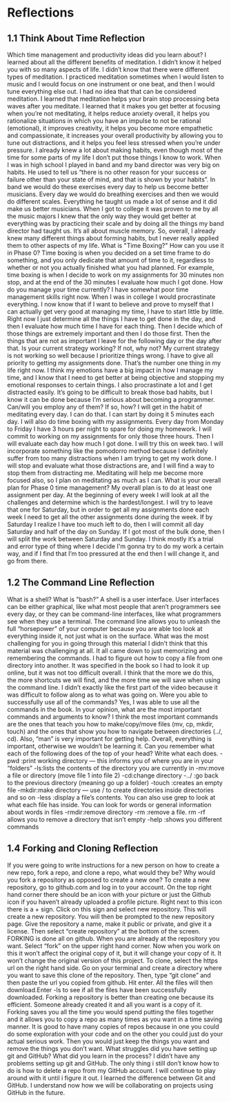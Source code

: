 # Reflections
## 1.1 Think About Time Reflection
Which time management and productivity ideas did you learn about?
I learned about all the different benefits of meditation. I didn’t know it helped you with so many aspects of life. I didn’t know that there were different types of meditation. I practiced meditation sometimes when I would listen to music and I would focus on one instrument or one beat, and then I would tune everything else out. I had no idea that that can be considered meditation. I learned that meditation helps your brain stop processing beta waves after you meditate. I learned that it makes you get better at focusing when you’re not meditating, it helps reduce anxiety overall, it helps you rationalize situations in which you have an impulse to not be rational (emotional), it improves creativity, it helps you become more empathetic and compassionate, it increases your overall productivity by allowing you to tune out distractions, and it helps you feel less stressed when you’re under pressure. I already knew a lot about making habits, even though most of the time for some parts of my life I don’t put those things I know to work. When I was in high school I played in band and my band director was very big on habits. He used to tell us “there is no other reason for your success or failure other than your state of mind, and that is shown by your habits”. In band we would do these exercises every day to help us become better musicians. Every day we would do breathing exercises and then we would do different scales. Everything he taught us made a lot of sense and it did make us better musicians. When I got to college it was proven to me by all the music majors I knew that the only way they would get better at everything was by practicing their scale and by doing all the things my band director had taught us. It’s all about muscle memory. So, overall, I already knew many different things about forming habits, but I never really applied them to other aspects of my life.
What is "Time Boxing?" How can you use it in Phase 0?
Time boxing is when you decided on a set time frame to do something, and you only dedicate that amount of time to it, regardless to whether or not you actually finished what you had planned. For example, time boxing is when I decide to work on my assignments for 30 minutes non stop, and at the end of the 30 minutes I evaluate how much I got done.
How do you manage your time currently?
I have somewhat poor time management skills right now. When I was in college I would procrastinate everything. I now know that if I want to believe and prove to myself that I can actually get very good at managing my time, I have to start little by little. Right now I just determine all the things I have to get done in the day, and then I evaluate how much time I have for each thing. Then I decide which of those things are extremely important and then I do those first. Then the things that are not as important I leave for the following day or the day after that.
Is your current strategy working? If not, why not?
My current strategy is not working so well because I prioritize things wrong. I have to give all priority to getting my assignments done. That’s the number one thing in my life right now. I think my emotions have a big impact in how I manage my time, and I know that I need to get better at being objective and stopping my emotional responses to certain things. I also procrastinate a lot and I get distracted easily. It’s going to be difficult to break those bad habits, but I know it can be done because I’m serious about becoming a programmer.
Can/will you employ any of them? If so, how?
I will get in the habit of meditating every day. I can do that. I can start by doing it 5 minutes each day. I will also do time boxing with my assignments. Every day from Monday to Friday I have 3 hours per night to spare for doing my homework. I will commit to working on my assignments for only those three hours. Then I will evaluate each day how much I got done. I will try this on week two. I will incorporate something like the pomodorro method because I definitely suffer from too many distractions when I am trying to get my work done. I will stop and evaluate what those distractions are, and I will find a way to stop them from distracting me. Meditating will help me become more focused also, so I plan on meditating as much as I can.
What is your overall plan for Phase 0 time management?
My overall plan is to do at least one assignment per day. At the beginning of every week I will look at all the challenges and determine which is the hardest/longest. I will try to leave that one for Saturday, but in order to get all my assignments done each week I need to get all the other assignments done during the week. If by Saturday I realize I have too much left to do, then I will commit all day Saturday and half of the day on Sunday. If I got most of the bulk done, then I will split the work between Saturday and Sunday. I think mostly it’s a trial and error type of thing where I decide I'm gonna try to do my work a certain way, and if I find that I’m too pressured at the end then I will change it, and go from there.
## 1.2 The Command Line Reflection
What is a shell? What is "bash?”
A shell is a user interface. User interfaces can be either graphical, like what most people that aren’t programmers see every day, or they can be command-line interfaces, like what programmers see when they use a terminal. The command line allows you to unleash the full “horsepower” of your computer because you are able too look at everything inside it, not just what is on the surface.
What was the most challenging for you in going through this material
I didn’t think that this material was challenging at all. It all came down to just memorizing and remembering the commands. I had to figure out how to copy a file from one directory into another. It was specified in the book so I had to look it up online, but it was not too difficult overall. I think that the more we do this, the more shortcuts we will find, and the more time we will save when using the command line. I didn’t exactly like the first part of the video because it was difficult to follow along as to what was going on.
Were you able to successfully use all of the commands? Yes, I was able to use all the commands in the book.
In your opinion, what are the most important commands and arguments to know? I think the most important commands are the ones that teach you how to make/copy/move files (mv, cp, mkdir, touch) and the ones that show you how to navigate between directories (../, cd). Also, “man” is very important for getting help. Overall, everything is important, otherwise we wouldn’t be learning it.
Can you remember what each of the following does of the top of your head? Write what each does.
-pwd :print working directory — this informs you of where you are in your “folders”
-ls:lists the contents of the directory you are currently in
-mv:move a file or directory (move file 1 into file 2)
-cd:change directory
-../ :go back to the previous directory (meaning go up a folder)
-touch :creates an empty file
-mkdir:make directory — use / to create directories inside directories and so on
-less :display a file’s contents. You can also use grep to look at what each file has inside. You can look for words or general information about words in files
-rmdir:remove directory
-rm :remove a file. rm -rf allows you to remove a directory that isn’t empty
-help :shows you different commands
## 1.4 Forking and Cloning Reflection
If you were going to write instructions for a new person on how to create a new repo, fork a repo, and clone a repo, what would they be? Why would you fork a repository as opposed to create a new one?
To create a new repository, go to github.com and log in to your account. On the top right hand corner there should be an icon with your picture or just the Github icon if you haven’t already uploaded a profile picture. Right next to this icon there is a + sign. Click on this sign and select new repository. This will create a new repository. You will then be prompted to the new repository page. Give the repository a name, make it public or private, and give it a license. Then select “create repository” at the bottom of the screen.
FORKING is done all on github. When you are already at the repository you want. Select “fork” on the upper right hand corner. Now when you work on this it won’t affect the original copy of it, but it will change your copy of it. It won’t change the original version of this project.
To clone, select the https url on the right hand side. Go on your terminal and create a directory where you want to save this clone of the repository. Then, type “git clone” and then paste the url you copied from github. Hit enter. All the files will then download.Enter -ls to see if all the files have been successfully downloaded.
Forking a repository is better than creating one because its efficient. Someone already created it and all you want is a copy of it. Forking saves you all the time you would spend putting the files together and it allows you to copy a repo as many times as you want in a time saving manner.
It is good to have many copies of repos because in one you could do some exploration with your code and on the other you could just do your actual serious work. Then you would just keep the things you want and remove the things you don’t want.
What struggles did you have setting up git and GitHub? What did you learn in the process?
I didn’t have any problems setting up git and GitHub. The only thing i still don’t know how to do is how to delete a repo from my GitHub account. I will continue to play around with it until i figure it out. I learned the difference between Git and GitHub. I understand now how we will be collaborating on projects using GitHub in the future.
